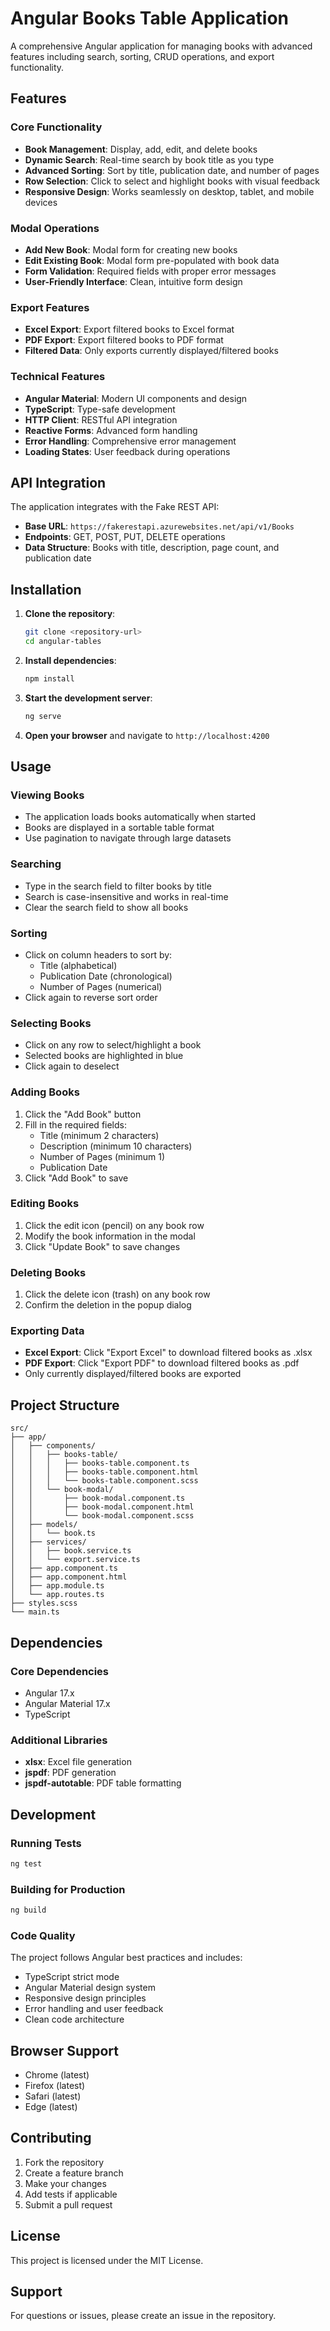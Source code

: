 # Angular Books Table Application

A comprehensive Angular application for managing books with advanced features including search, sorting, CRUD operations, and export functionality.

## Features

### Core Functionality
- **Book Management**: Display, add, edit, and delete books
- **Dynamic Search**: Real-time search by book title as you type
- **Advanced Sorting**: Sort by title, publication date, and number of pages
- **Row Selection**: Click to select and highlight books with visual feedback
- **Responsive Design**: Works seamlessly on desktop, tablet, and mobile devices

### Modal Operations
- **Add New Book**: Modal form for creating new books
- **Edit Existing Book**: Modal form pre-populated with book data
- **Form Validation**: Required fields with proper error messages
- **User-Friendly Interface**: Clean, intuitive form design

### Export Features
- **Excel Export**: Export filtered books to Excel format
- **PDF Export**: Export filtered books to PDF format
- **Filtered Data**: Only exports currently displayed/filtered books

### Technical Features
- **Angular Material**: Modern UI components and design
- **TypeScript**: Type-safe development
- **HTTP Client**: RESTful API integration
- **Reactive Forms**: Advanced form handling
- **Error Handling**: Comprehensive error management
- **Loading States**: User feedback during operations

## API Integration

The application integrates with the Fake REST API:
- **Base URL**: `https://fakerestapi.azurewebsites.net/api/v1/Books`
- **Endpoints**: GET, POST, PUT, DELETE operations
- **Data Structure**: Books with title, description, page count, and publication date

## Installation

1. **Clone the repository**:
   ```bash
   git clone <repository-url>
   cd angular-tables
   ```

2. **Install dependencies**:
   ```bash
   npm install
   ```

3. **Start the development server**:
   ```bash
   ng serve
   ```

4. **Open your browser** and navigate to `http://localhost:4200`

## Usage

### Viewing Books
- The application loads books automatically when started
- Books are displayed in a sortable table format
- Use pagination to navigate through large datasets

### Searching
- Type in the search field to filter books by title
- Search is case-insensitive and works in real-time
- Clear the search field to show all books

### Sorting
- Click on column headers to sort by:
  - Title (alphabetical)
  - Publication Date (chronological)
  - Number of Pages (numerical)
- Click again to reverse sort order

### Selecting Books
- Click on any row to select/highlight a book
- Selected books are highlighted in blue
- Click again to deselect

### Adding Books
1. Click the "Add Book" button
2. Fill in the required fields:
   - Title (minimum 2 characters)
   - Description (minimum 10 characters)
   - Number of Pages (minimum 1)
   - Publication Date
3. Click "Add Book" to save

### Editing Books
1. Click the edit icon (pencil) on any book row
2. Modify the book information in the modal
3. Click "Update Book" to save changes

### Deleting Books
1. Click the delete icon (trash) on any book row
2. Confirm the deletion in the popup dialog

### Exporting Data
- **Excel Export**: Click "Export Excel" to download filtered books as .xlsx
- **PDF Export**: Click "Export PDF" to download filtered books as .pdf
- Only currently displayed/filtered books are exported

## Project Structure

```
src/
├── app/
│   ├── components/
│   │   ├── books-table/
│   │   │   ├── books-table.component.ts
│   │   │   ├── books-table.component.html
│   │   │   └── books-table.component.scss
│   │   └── book-modal/
│   │       ├── book-modal.component.ts
│   │       ├── book-modal.component.html
│   │       └── book-modal.component.scss
│   ├── models/
│   │   └── book.ts
│   ├── services/
│   │   ├── book.service.ts
│   │   └── export.service.ts
│   ├── app.component.ts
│   ├── app.component.html
│   ├── app.module.ts
│   └── app.routes.ts
├── styles.scss
└── main.ts
```

## Dependencies

### Core Dependencies
- Angular 17.x
- Angular Material 17.x
- TypeScript

### Additional Libraries
- **xlsx**: Excel file generation
- **jspdf**: PDF generation
- **jspdf-autotable**: PDF table formatting

## Development

### Running Tests
```bash
ng test
```

### Building for Production
```bash
ng build
```

### Code Quality
The project follows Angular best practices and includes:
- TypeScript strict mode
- Angular Material design system
- Responsive design principles
- Error handling and user feedback
- Clean code architecture

## Browser Support

- Chrome (latest)
- Firefox (latest)
- Safari (latest)
- Edge (latest)

## Contributing

1. Fork the repository
2. Create a feature branch
3. Make your changes
4. Add tests if applicable
5. Submit a pull request

## License

This project is licensed under the MIT License.

## Support

For questions or issues, please create an issue in the repository.
